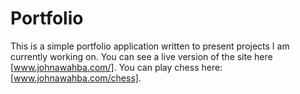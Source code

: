 # Portfolio 

This is a simple portfolio application written to present projects I am currently working on. You can see a live version of the site here [www.johnawahba.com/]. You can play chess here: [www.johnawahba.com/chess].

